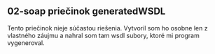 ## 02-soap priečinok generatedWSDL

Tento priečinok nieje súčastou riešenia.
Vytvoril som ho osobne len z vlastného záujmu a nahral som tam wsdl subory, ktoré mi program vygeneroval.
